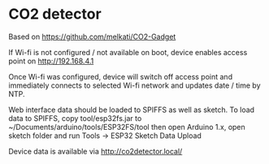 # CO2 detector

Based on https://github.com/melkati/CO2-Gadget

If Wi-fi is not configured / not available on boot, device enables access point on http://192.168.4.1

Once Wi-fi was configured, device will switch off access point and immediately connects to selected Wi-fi network and updates date / time by NTP.

Web interface data should be loaded to SPIFFS as well as sketch.
To load data to SPIFFS, copy tool/esp32fs.jar to ~/Documents/arduino/tools/ESP32FS/tool
then open Arduino 1.x, open sketch folder and run Tools -> ESP32 Sketch Data Upload

Device data is available via http://co2detector.local/
